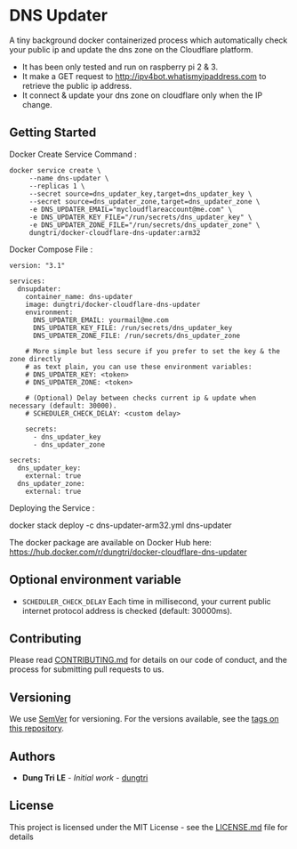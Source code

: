 # DNS Updater

A tiny background docker containerized process which automatically check your public ip and update the dns zone on the Cloudflare platform.

- It has been only tested and run on raspberry pi 2 & 3.
- It make a GET request to http://ipv4bot.whatismyipaddress.com to retrieve the public ip address.
- It connect & update your dns zone on cloudflare only when the IP change.

## Getting Started

Docker Create Service Command :

```
docker service create \
     --name dns-updater \
     --replicas 1 \
     --secret source=dns_updater_key,target=dns_updater_key \
     --secret source=dns_updater_zone,target=dns_updater_zone \
     -e DNS_UPDATER_EMAIL="mycloudflareaccount@me.com" \
     -e DNS_UPDATER_KEY_FILE="/run/secrets/dns_updater_key" \
     -e DNS_UPDATER_ZONE_FILE="/run/secrets/dns_updater_zone" \
     dungtri/docker-cloudflare-dns-updater:arm32
```

Docker Compose File :

```
version: "3.1"

services:
  dnsupdater:
    container_name: dns-updater
    image: dungtri/docker-cloudflare-dns-updater
    environment:
      DNS_UPDATER_EMAIL: yourmail@me.com
      DNS_UPDATER_KEY_FILE: /run/secrets/dns_updater_key
      DNS_UPDATER_ZONE_FILE: /run/secrets/dns_updater_zone
    
    # More simple but less secure if you prefer to set the key & the zone directly 
    # as text plain, you can use these environment variables:
    # DNS_UPDATER_KEY: <token>
    # DNS_UPDATER_ZONE: <token>
    
    # (Optional) Delay between checks current ip & update when necessary (default: 30000).
    # SCHEDULER_CHECK_DELAY: <custom delay>

    secrets:
      - dns_updater_key
      - dns_updater_zone

secrets:
  dns_updater_key:
    external: true
  dns_updater_zone:
    external: true
```

Deploying the Service :

docker stack deploy -c dns-updater-arm32.yml dns-updater

The docker package are available on Docker Hub here: https://hub.docker.com/r/dungtri/docker-cloudflare-dns-updater

## Optional environment variable

* `SCHEDULER_CHECK_DELAY` Each time in millisecond, your current public internet protocol address is checked (default: 30000ms).

## Contributing

Please read [CONTRIBUTING.md](CONTRIBUTING.md) for details on our code of conduct, and the process for submitting pull requests to us.

## Versioning

We use [SemVer](http://semver.org/) for versioning. For the versions available, see the [tags on this repository](https://github.com/dungtri/docker-cloudflare-dns-updater/tags). 

## Authors

* **Dung Tri LE** - *Initial work* - [dungtri](https://github.com/dungtri)

## License

This project is licensed under the MIT License - see the [LICENSE.md](LICENSE.md) file for details

